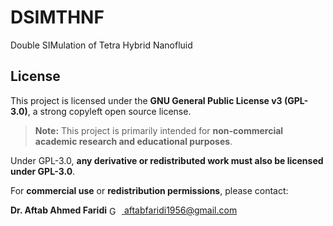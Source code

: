# DSIMTHNF
Double SIMulation of Tetra Hybrid Nanofluid

## License

This project is licensed under the **GNU General Public License v3 (GPL-3.0)**, a strong copyleft open source license.

> **Note:** This project is primarily intended for **non-commercial academic research and educational purposes**.

Under GPL-3.0, **any derivative or redistributed work must also be licensed under GPL-3.0**.

For **commercial use** or **redistribution permissions**, please contact:

**Dr. Aftab Ahmed Faridi** <a href="mailto:aftabfaridi1956@gmail.com"> <img src="https://upload.wikimedia.org/wikipedia/commons/4/4e/Gmail_Icon.png" alt="Gmail Logo" width="16" style="vertical-align:middle; margin-right:4px;"> </a> <a href="mailto:aftabfaridi1956@gmail.com">[aftabfaridi1956@gmail.com](mailto:aftabfaridi1956@gmail.com)</a>

